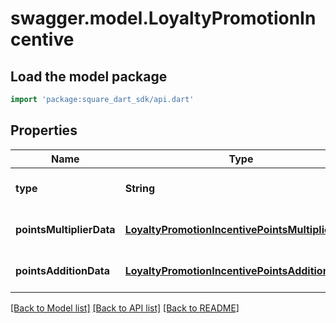 # swagger.model.LoyaltyPromotionIncentive

## Load the model package
```dart
import 'package:square_dart_sdk/api.dart'
```

## Properties
Name | Type | Description | Notes
------------ | ------------- | ------------- | -------------
**type** | **String** | The type of points incentive. | [default to null]
**pointsMultiplierData** | [**LoyaltyPromotionIncentivePointsMultiplierData**](LoyaltyPromotionIncentivePointsMultiplierData.md) |  | [optional] [default to null]
**pointsAdditionData** | [**LoyaltyPromotionIncentivePointsAdditionData**](LoyaltyPromotionIncentivePointsAdditionData.md) |  | [optional] [default to null]

[[Back to Model list]](../README.md#documentation-for-models) [[Back to API list]](../README.md#documentation-for-api-endpoints) [[Back to README]](../README.md)

